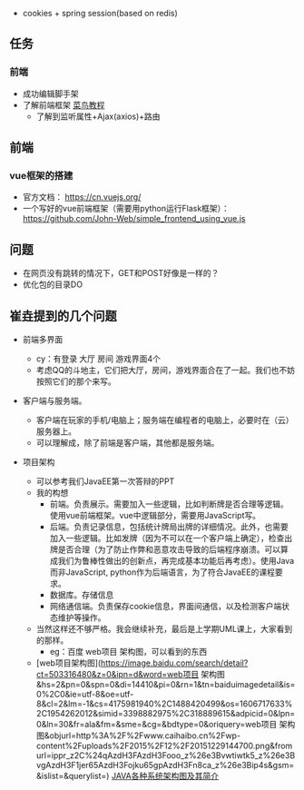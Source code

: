 * cookies + spring session(based on redis)

## 任务

### 前端

*  成功编辑脚手架
* 了解前端框架 [菜鸟教程]( https://www.runoob.com/vue2/vue-tutorial.html )
  * 了解到监听属性+Ajax(axios)+路由

## 前端

### vue框架的搭建

* 官方文档： https://cn.vuejs.org/ 
* 一个写好的vue前端框架（需要用python运行Flask框架）：https://github.com/John-Web/simple_frontend_using_vue.js 

## 问题

* 在网页没有跳转的情况下，GET和POST好像是一样的？
* 优化包的目录DO 

## 崔垚提到的几个问题

* 前端多界面

  * cy：有登录 大厅 房间 游戏界面4个
  * 考虑QQ的斗地主，它们把大厅，房间，游戏界面合在了一起。我们也不妨按照它们的那个来写。

* 客户端与服务端。

  * 客户端在玩家的手机/电脑上；服务端在编程者的电脑上，必要时在（云）服务器上。
  * 可以理解成，除了前端是客户端，其他都是服务端。

* 项目架构

  * 可以参考我们JavaEE第一次答辩的PPT
  * 我的构想
    * 前端。负责展示。需要加入一些逻辑，比如判断牌是否合理等逻辑。使用vue前端框架。vue中逻辑部分，需要用JavaScript写。
    * 后端。负责记录信息，包括统计牌局出牌的详细情况。此外，也需要加入一些逻辑。比如发牌（因为不可以在一个客户端上确定），检查出牌是否合理（为了防止作弊和恶意攻击导致的后端程序崩溃。可以算成我们为鲁棒性做出的创新点，再完成基本功能后再考虑）。使用Java而非JavaScript, python作为后端语言，为了符合JavaEE的课程要求。
    * 数据库。存储信息
    * 网络通信端。负责保存cookie信息，界面间通信，以及检测客户端状态维护等操作。
  * 当然这样还不够严格。我会继续补充，最后是上学期UML课上，大家看到的那样。
    * eg：百度 web项目 架构图，可以看到的东西
  * [web项目架构图](https://image.baidu.com/search/detail?ct=503316480&z=0&ipn=d&word=web项目 架构图&hs=2&pn=0&spn=0&di=14410&pi=0&rn=1&tn=baiduimagedetail&is=0%2C0&ie=utf-8&oe=utf-8&cl=2&lm=-1&cs=4175981940%2C1488420499&os=1606717633%2C1954262012&simid=3398882975%2C318889615&adpicid=0&lpn=0&ln=30&fr=ala&fm=&sme=&cg=&bdtype=0&oriquery=web项目 架构图&objurl=http%3A%2F%2Fwww.caihaibo.cn%2Fwp-content%2Fuploads%2F2015%2F12%2F20151229144700.png&fromurl=ippr_z2C%24qAzdH3FAzdH3Fooo_z%26e3Bvwtiwtk5_z%26e3BvgAzdH3F1jer65AzdH3Fojku65gpAzdH3Fn8ca_z%26e3Bip4s&gsm=&islist=&querylist=)    [JAVA各种系统架构图及其简介](https://www.cnblogs.com/zjoch/p/6404377.html)
  
  
  
  
  
  
  
  